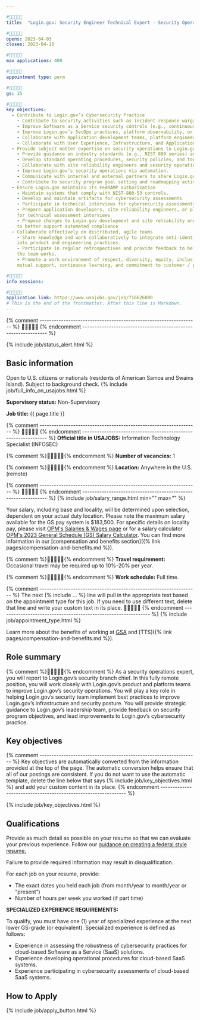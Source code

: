 ```yaml
---

#🔻🔻🔻🔻🔻
title:  "Login.gov: Security Engineer Technical Expert - Security Operations"

#🔻🔻🔻🔻🔻
opens: 2023-04-03
closes: 2023-04-10

#🔻🔻🔻🔻🔻
max applications: 400

#🔻🔻🔻🔻🔻
appointment type: perm

#🔻🔻🔻🔻🔻
gs: 15

#🔻🔻🔻🔻🔻
key objectives:
  - Contribute to Login.gov’s Cybersecurity Practice
    - Contribute to security activities such as incident response wargames, infrastructure change review, or static and dynamic code scans and analysis.
    - Improve Software as a Service security controls (e.g., continuous monitoring, logging, incident response, auditing, forensics, access management).
    - Improve Login.gov’s SecOps practices, platform observability, or tooling.
    - Collaborate with application development teams, platform engineers, and Security Operations Center (SOC) engineers to build and implement security in an open source, live services environment.
    - Collaborate with User Experience, Infrastructure, and Application Developer Engineers to ensure changes to Login.gov’s product or infrastructure do not negatively impact security.
  - Provide subject matter expertise on security operations to Login.gov leadership
    - Provide guidance on industry standards (e.g., NIST 800 series) and best practices to security operations engineers and site reliability engineers.
    - Develop standard operating procedures, security policies, and tooling to improve the cybersecurity posture of Login.gov’s cloud platform.
    - Collaborate with site reliability engineers and security operations engineers to enhance cloud platform security operations.
    - Improve Login.gov’s security operations via automation.
    - Communicate with internal and external partners to share Login.gov’s security posture, risk, and operational processes. 
    - Contribute to security program goal setting and roadmapping activities.
  - Ensure Login.gov maintains its FedRAMP authorization
    - Maintain systems that comply with NIST-800-53 controls. 
    - Develop and maintain artifacts for cybersecurity assessments 
    - Participate in technical interviews for cybersecurity assessments
    - Prepare application developers, site reliability engineers, or platform engineers 
    for technical assessment interviews
    - Propose changes to Login.gov development and site reliability engineering practices 
    to better support automated compliance
  - Collaborate effectively on distributed, agile teams
    - Share knowledge and work collaboratively to integrate anti-identity fraud principles 
    into product and engineering practices. 
    - Participate in regular retrospectives and provide feedback to help improve the way 
    the team works.
    - Promote a work environment of respect, diversity, equity, inclusion, accessibility, 
    mutual support, continuous learning, and commitment to customer / partner needs. 

#🔻🔻🔻🔻🔻
info sessions:

#🔻🔻🔻🔻🔻
application link: https://www.usajobs.gov/job/716626000
# This is the end of the frontmatter. After this line is Markdown.
---
```


{% comment ------------------------------------------------------------------ %}
🔻🔻🔻🔻🔻
{% endcomment --------------------------------------------------------------- %}

{% include job/status_alert.html %}

## Basic information

Open to U.S. citizens or nationals (residents of American Samoa and Swains
Island). Subject to background check. {% include job/full_info_on_usajobs.html %}

**Supervisory status:** Non-Supervisory

**Job title:** {{ page.title }}

{% comment ------------------------------------------------------------------ %}
🔻🔻🔻🔻🔻
{% endcomment --------------------------------------------------------------- %}
**Official title in USAJOBS:** Information Technology Specialist (INFOSEC)

{% comment %}🔻🔻🔻🔻🔻{% endcomment %}
**Number of vacancies:** 1

{% comment %}🔻🔻🔻🔻🔻{% endcomment %}
**Location:** Anywhere in the U.S. (remote)

{% comment ------------------------------------------------------------------ %}
🔻🔻🔻🔻🔻
{% endcomment --------------------------------------------------------------- %}
{% include job/salary_range.html min="" max="" %}

Your salary, including base and locality, will be determined upon selection,
dependent on your actual duty location. Please note the maximum salary available
for the GS pay system is $183,500. For specific details on locality pay, please
visit [OPM's Salaries & Wages page](https://www.opm.gov/policy-data-oversight/pay-leave/salaries-wages/)
or for a salary calculator
[OPM's 2023 General Schedule (GS) Salary Calculator](https://www.opm.gov/policy-data-oversight/pay-leave/salaries-wages/2023/general-schedule-gs-salary-calculator/). You can find more
information in our
[compensation and benefits section]({% link pages/compensation-and-benefits.md %}).

{% comment %}🔻🔻🔻🔻🔻{% endcomment %}
**Travel requirement:**
Occasional travel may be required up to 10%-20% per year.

{% comment %}🔻🔻🔻🔻🔻{% endcomment %}
**Work schedule:**
Full time.

{% comment ------------------------------------------------------------------ %}
The next {% include ... %} line will pull in the appropriate text based on the
appointment type for this job. If you need to use different text, delete that
line and write your custom text in its place.
🔻🔻🔻🔻🔻
{% endcomment --------------------------------------------------------------- %}
{% include job/appointment_type.html %}

Learn more about the benefits of working at
[GSA](https://www.gsa.gov/portal/category/26702) and
[TTS]({% link pages/compensation-and-benefits.md %}).

## Role summary

{% comment %}🔻🔻🔻🔻🔻{% endcomment %}
As a security operations expert, you will report to Login.gov’s security branch chief. 
In this fully remote position, you will work closely with Login.gov’s product and 
platform teams to improve Login.gov’s security operations. You will play a key role 
in helping Login.gov’s security team implement best practices to improve Login.gov’s 
infrastructure and security posture. You will provide strategic guidance to Login.gov’s 
leadership team, provide feedback on security program objectives, and lead improvements 
to Login.gov’s cybersecurity practice.


## Key objectives

{% comment ------------------------------------------------------------------ %}
Key objectives are automatically converted from the information provided at the
top of the page. The automatic conversion helps ensure that all of our postings
are consistent. If you do not want to use the automatic template, delete the
line below that says {% include job/key_objectives.html %} and add your custom
content in its place.
{% endcomment --------------------------------------------------------------- %}

{% include job/key_objectives.html %}

## Qualifications

Provide as much detail as possible on your resume so that we can evaluate your
previous experience. Follow our
[guidance on creating a federal style resume.](https://join.tts.gsa.gov/resume/)

Failure to provide required information may result in disqualification.

For each job on your resume, provide:

- The exact dates you held each job (from month/year to month/year or “present”)
- Number of hours per week you worked (if part time)

**SPECIALIZED EXPERIENCE REQUIREMENTS:**

To qualify, you must have one (1) year of specialized experience at the next
lower GS-grade (or equivalent). Specialized experience is defined as follows:

- Experience in assessing the robustness of cybersecurity practices for cloud-based 
Software as a Service (SaaS) solutions.
- Experience developing operational procedures for cloud-based SaaS systems.
- Experience participating in cybersecurity assessments of cloud-based SaaS systems.


## How to Apply

{% include job/apply_button.html %}
